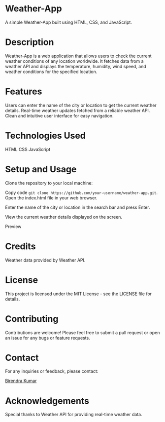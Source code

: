 # Weather-App
A simple Weather-App built using HTML, CSS, and JavaScript.

# Description
Weather-App is a web application that allows users to check the current weather conditions of any location worldwide. It fetches data from a weather API and displays the temperature, humidity, wind speed, and weather conditions for the specified location.

# Features
Users can enter the name of the city or location to get the current weather details.
Real-time weather updates fetched from a reliable weather API.
Clean and intuitive user interface for easy navigation.

# Technologies Used
HTML
CSS
JavaScript
# Setup and Usage
Clone the repository to your local machine:

Copy code
`git clone https://github.com/your-username/weather-app.git`.
Open the index.html file in your web browser.

Enter the name of the city or location in the search bar and press Enter.

View the current weather details displayed on the screen.

Preview

# Credits
Weather data provided by Weather API.
# License
This project is licensed under the MIT License - see the LICENSE file for details.

# Contributing
Contributions are welcome! Please feel free to submit a pull request or open an issue for any bugs or feature requests.

# Contact
For any inquiries or feedback, please contact:

[Birendra Kumar](https://www.linkedin.com/in/birendra-kumar-0b1a57234/)
# Acknowledgements
Special thanks to Weather API for providing real-time weather data.
